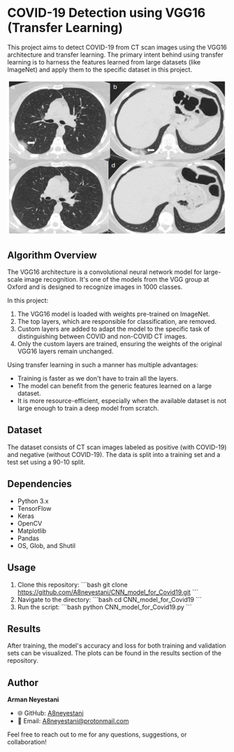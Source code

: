 # COVID-19 Detection using VGG16 (Transfer Learning)

This project aims to detect COVID-19 from CT scan images using the VGG16 architecture and transfer learning. The primary intent behind using transfer learning is to harness the features learned from large datasets (like ImageNet) and apply them to the specific dataset in this project.


![Demo_image](Demo.png)

## Algorithm Overview

The VGG16 architecture is a convolutional neural network model for large-scale image recognition. It's one of the models from the VGG group at Oxford and is designed to recognize images in 1000 classes.

In this project:

1. The VGG16 model is loaded with weights pre-trained on ImageNet.
2. The top layers, which are responsible for classification, are removed.
3. Custom layers are added to adapt the model to the specific task of distinguishing between COVID and non-COVID CT images.
4. Only the custom layers are trained, ensuring the weights of the original VGG16 layers remain unchanged.

Using transfer learning in such a manner has multiple advantages:
- Training is faster as we don't have to train all the layers.
- The model can benefit from the generic features learned on a large dataset.
- It is more resource-efficient, especially when the available dataset is not large enough to train a deep model from scratch.

## Dataset

The dataset consists of CT scan images labeled as positive (with COVID-19) and negative (without COVID-19). The data is split into a training set and a test set using a 90-10 split.

## Dependencies
- Python 3.x
- TensorFlow
- Keras
- OpenCV
- Matplotlib
- Pandas
- OS, Glob, and Shutil

## Usage

1. Clone this repository:
\```bash
git clone https://github.com/A8neyestani/CNN_model_for_Covid19.git
\```
2. Navigate to the directory:
\```bash
cd CNN_model_for_Covid19
\```
3. Run the script:
\```bash
python CNN_model_for_Covid19.py
\```

## Results

After training, the model's accuracy and loss for both training and validation sets can be visualized. The plots can be found in the results section of the repository.

## Author

**Arman Neyestani**  
- 🌐 GitHub: [A8neyestani](https://github.com/A8neyestani)
- 📧 Email: A8neyestani@protonmail.com

Feel free to reach out to me for any questions, suggestions, or collaboration!
